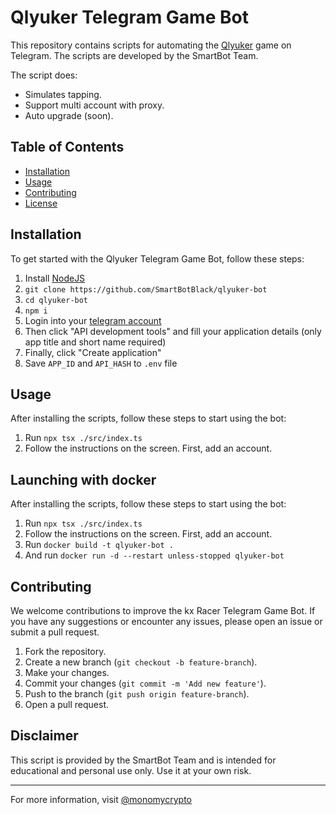 # Qlyuker Telegram Game Bot

This repository contains scripts for automating the [Qlyuker](https://t.me/qlyukerbot/start?startapp=bro-357733632) game on Telegram. The scripts are developed by the SmartBot Team.

The script does:
- Simulates tapping.
- Support multi account with proxy.
- Auto upgrade (soon).

## Table of Contents
- [Installation](#installation)
- [Usage](#usage)
- [Contributing](#contributing)
- [License](#license)

## Installation

To get started with the Qlyuker Telegram Game Bot, follow these steps:

1. Install [NodeJS](https://nodejs.org/en)
2. `git clone https://github.com/SmartBotBlack/qlyuker-bot`
3. `cd qlyuker-bot`
4. `npm i`
5. Login into your [telegram account](https://my.telegram.org/)
6. Then click "API development tools" and fill your application details (only app title and short name required)
7. Finally, click "Create application"
8. Save `APP_ID` and `API_HASH` to `.env` file

## Usage

After installing the scripts, follow these steps to start using the bot:

1. Run `npx tsx ./src/index.ts`
2. Follow the instructions on the screen. First, add an account.

## Launching with docker 
After installing the scripts, follow these steps to start using the bot:
1. Run `npx tsx ./src/index.ts`
2. Follow the instructions on the screen. First, add an account.
3. Run `docker build -t qlyuker-bot .`
4. And run `docker run -d --restart unless-stopped qlyuker-bot`

## Contributing

We welcome contributions to improve the kx Racer Telegram Game Bot. If you have any suggestions or encounter any issues, please open an issue or submit a pull request.

1. Fork the repository.
2. Create a new branch (`git checkout -b feature-branch`).
3. Make your changes.
4. Commit your changes (`git commit -m 'Add new feature'`).
5. Push to the branch (`git push origin feature-branch`).
6. Open a pull request.

## Disclaimer

This script is provided by the SmartBot Team and is intended for educational and personal use only. Use it at your own risk.

---

For more information, visit [@monomycrypto](https://t.me/monomycrypto)
